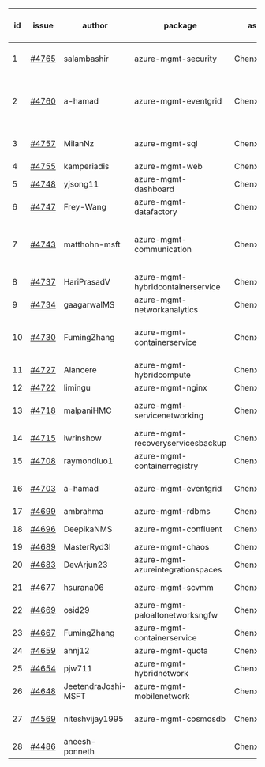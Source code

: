 | id | issue | author | package | assignee | bot advice | created date of issue | target release date | date from target |
| ------ | ------ | ------ | ------ | ------ | ------ | ------ | ------ | :-----: |
| 1 | [#4765](https://github.com/Azure/sdk-release-request/issues/4765) | salambashir | azure-mgmt-security | ChenxiJiang333 | Attention to inconsistent tag MultiAPI | 11-13 | 12-22 |  |
| 2 | [#4760](https://github.com/Azure/sdk-release-request/issues/4760) | a-hamad | azure-mgmt-eventgrid | ChenxiJiang333 | duplicated issue  <br> Attention to inconsistent tag OnTime | 11-10 | 12-22 |  |
| 3 | [#4757](https://github.com/Azure/sdk-release-request/issues/4757) | MilanNz | azure-mgmt-sql | ChenxiJiang333 | Attention to inconsistent tag | 11-10 | 12-22 |  |
| 4 | [#4755](https://github.com/Azure/sdk-release-request/issues/4755) | kamperiadis | azure-mgmt-web | ChenxiJiang333 | OnTime | 11-10 | 11-24 |  |
| 5 | [#4748](https://github.com/Azure/sdk-release-request/issues/4748) | yjsong11 | azure-mgmt-dashboard | ChenxiJiang333 |  | 11-09 | 11-24 |  |
| 6 | [#4747](https://github.com/Azure/sdk-release-request/issues/4747) | Frey-Wang | azure-mgmt-datafactory | ChenxiJiang333 |  | 11-09 | 11-24 |  |
| 7 | [#4743](https://github.com/Azure/sdk-release-request/issues/4743) | matthohn-msft | azure-mgmt-communication | ChenxiJiang333 | new comment. Attention to inconsistent tag | 11-09 | 11-24 |  |
| 8 | [#4737](https://github.com/Azure/sdk-release-request/issues/4737) | HariPrasadV | azure-mgmt-hybridcontainerservice | ChenxiJiang333 | HoldOn | 11-08 | 11-24 |  |
| 9 | [#4734](https://github.com/Azure/sdk-release-request/issues/4734) | gaagarwalMS | azure-mgmt-networkanalytics | ChenxiJiang333 | FirstBeta | 11-08 | 11-24 |  |
| 10 | [#4730](https://github.com/Azure/sdk-release-request/issues/4730) | FumingZhang | azure-mgmt-containerservice | ChenxiJiang333 | duplicated issue  <br> new issue. MultiAPI | 11-08 | 11-24 |  |
| 11 | [#4727](https://github.com/Azure/sdk-release-request/issues/4727) | Alancere | azure-mgmt-hybridcompute | ChenxiJiang333 |  | 11-07 | 11-24 |  |
| 12 | [#4722](https://github.com/Azure/sdk-release-request/issues/4722) | limingu | azure-mgmt-nginx | ChenxiJiang333 |  | 11-06 | 11-24 |  |
| 13 | [#4718](https://github.com/Azure/sdk-release-request/issues/4718) | malpaniHMC | azure-mgmt-servicenetworking | ChenxiJiang333 | new comment. FirstGA | 11-06 | 11-24 |  |
| 14 | [#4715](https://github.com/Azure/sdk-release-request/issues/4715) | iwrinshow | azure-mgmt-recoveryservicesbackup | ChenxiJiang333 | HoldOn | 11-06 | 11-24 |  |
| 15 | [#4708](https://github.com/Azure/sdk-release-request/issues/4708) | raymondluo1 | azure-mgmt-containerregistry | ChenxiJiang333 |  | 11-03 | 11-24 |  |
| 16 | [#4703](https://github.com/Azure/sdk-release-request/issues/4703) | a-hamad | azure-mgmt-eventgrid | ChenxiJiang333 | duplicated issue  <br> HoldOn | 10-31 | 11-24 |  |
| 17 | [#4699](https://github.com/Azure/sdk-release-request/issues/4699) | ambrahma | azure-mgmt-rdbms | ChenxiJiang333 |  | 10-30 | 11-24 |  |
| 18 | [#4696](https://github.com/Azure/sdk-release-request/issues/4696) | DeepikaNMS | azure-mgmt-confluent | ChenxiJiang333 | new comment. | 10-30 | 11-24 |  |
| 19 | [#4689](https://github.com/Azure/sdk-release-request/issues/4689) | MasterRyd3l | azure-mgmt-chaos | ChenxiJiang333 | FirstGA | 10-26 | 11-24 |  |
| 20 | [#4683](https://github.com/Azure/sdk-release-request/issues/4683) | DevArjun23 | azure-mgmt-azureintegrationspaces | ChenxiJiang333 | FirstBeta HoldOn | 10-24 | 11-24 |  |
| 21 | [#4677](https://github.com/Azure/sdk-release-request/issues/4677) | hsurana06 | azure-mgmt-scvmm | ChenxiJiang333 | FirstGA HoldOn | 10-23 | 11-24 |  |
| 22 | [#4669](https://github.com/Azure/sdk-release-request/issues/4669) | osid29 | azure-mgmt-paloaltonetworksngfw | ChenxiJiang333 |  | 10-23 | 11-24 |  |
| 23 | [#4667](https://github.com/Azure/sdk-release-request/issues/4667) | FumingZhang | azure-mgmt-containerservice | ChenxiJiang333 | duplicated issue  <br> | 10-20 | 11-24 |  |
| 24 | [#4659](https://github.com/Azure/sdk-release-request/issues/4659) | ahnj12 | azure-mgmt-quota | ChenxiJiang333 |  | 10-17 | 11-24 |  |
| 25 | [#4654](https://github.com/Azure/sdk-release-request/issues/4654) | pjw711 | azure-mgmt-hybridnetwork | ChenxiJiang333 |  | 10-13 | 11-24 |  |
| 26 | [#4648](https://github.com/Azure/sdk-release-request/issues/4648) | JeetendraJoshi-MSFT | azure-mgmt-mobilenetwork | ChenxiJiang333 |  | 10-13 | 11-24 |  |
| 27 | [#4569](https://github.com/Azure/sdk-release-request/issues/4569) | niteshvijay1995 | azure-mgmt-cosmosdb | ChenxiJiang333 | Attention to inconsistent tag | 09-26 | 10-27 |  |
| 28 | [#4486](https://github.com/Azure/sdk-release-request/issues/4486) | aneesh-ponneth |  | ChenxiJiang333 | FirstBeta HoldOn | 08-31 | 09-22 |  |
